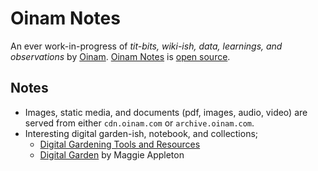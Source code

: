 # Oinam Notes

An ever work-in-progress of _tit-bits, wiki-ish, data, learnings, and observations_ by [Oinam](https://oinam.com/). [Oinam Notes](https://notes.oinam.com) is [open source](https://github.com/oinam/notes).

## Notes

- Images, static media, and documents (pdf, images, audio, video) are served from either `cdn.oinam.com` or `archive.oinam.com`.
- Interesting digital garden-ish, notebook, and collections;
	+ [Digital Gardening Tools and Resources](https://github.com/MaggieAppleton/digital-gardeners)
	+ [Digital Garden](https://maggieappleton.com/garden) by Maggie Appleton